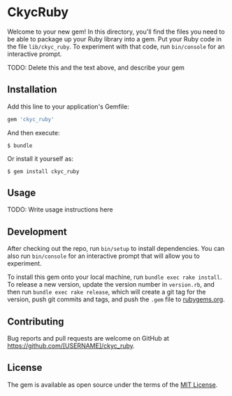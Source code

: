 # CkycRuby

Welcome to your new gem! In this directory, you'll find the files you need to be able to package up your Ruby library into a gem. Put your Ruby code in the file `lib/ckyc_ruby`. To experiment with that code, run `bin/console` for an interactive prompt.

TODO: Delete this and the text above, and describe your gem

## Installation

Add this line to your application's Gemfile:

```ruby
gem 'ckyc_ruby'
```

And then execute:

    $ bundle

Or install it yourself as:

    $ gem install ckyc_ruby

## Usage

TODO: Write usage instructions here

## Development

After checking out the repo, run `bin/setup` to install dependencies. You can also run `bin/console` for an interactive prompt that will allow you to experiment.

To install this gem onto your local machine, run `bundle exec rake install`. To release a new version, update the version number in `version.rb`, and then run `bundle exec rake release`, which will create a git tag for the version, push git commits and tags, and push the `.gem` file to [rubygems.org](https://rubygems.org).

## Contributing

Bug reports and pull requests are welcome on GitHub at https://github.com/[USERNAME]/ckyc_ruby.

## License

The gem is available as open source under the terms of the [MIT License](https://opensource.org/licenses/MIT).
